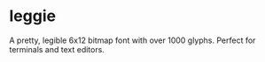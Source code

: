 leggie
======

A pretty, legible 6x12 bitmap font with over 1000 glyphs. Perfect for terminals and text editors.
